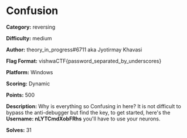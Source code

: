 # Confusion

**Category:** reversing

**Difficulty:** medium

**Author:** theory_in_progress#6711 aka Jyotirmay Khavasi

**Flag Format:** vishwaCTF{password_separated_by_underscores}

**Platform:** Windows

**Scoring:** Dynamic

**Points:** 500

**Description:** Why is everything so Confusing in here? It is not difficult to bypass the anti-debugger but find the key, to get started, here's the **Username:  nLYTCmdXobFRhs** you'll have to use your neurons.

**Solves:** 31
